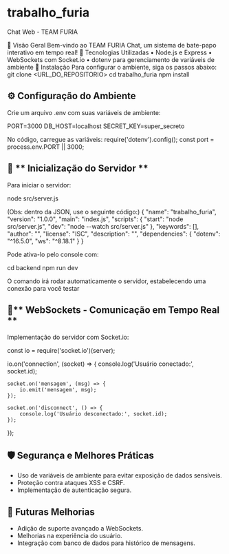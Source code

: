 # trabalho_furia

Chat Web - TEAM FURIA


📌 Visão Geral
Bem-vindo ao TEAM FURIA Chat, um sistema de bate-papo interativo em tempo real!
🚀 Tecnologias Utilizadas
•	Node.js e Express
•	WebSockets com Socket.io
•	dotenv para gerenciamento de variáveis de ambiente
🔧 Instalação
Para configurar o ambiente, siga os passos abaixo:
git clone <URL_DO_REPOSITORIO>
cd trabalho_furia
npm install





## ⚙️ Configuração do Ambiente 

Crie um arquivo .env com suas variáveis de ambiente:

PORT=3000
DB_HOST=localhost
SECRET_KEY=super_secreto

No código, carregue as variáveis:
require('dotenv').config();
const port = process.env.PORT || 3000;

## 🚀 ** Inicialização do Servidor **
Para iniciar o servidor:

node src/server.js

(Obs: dentro da JSON, use o seguinte código:) 
{
  "name": "trabalho_furia",
  "version": "1.0.0",
  "main": "index.js",
  "scripts": {
    "start": "node src/server.js",
    "dev": "node --watch src/server.js"
  },
  "keywords": [],
  "author": "",
  "license": "ISC",
  "description": "",
  "dependencies": {
    "dotenv": "^16.5.0",
    "ws": "^8.18.1"
  }
}

Pode ativa-lo pelo console com:

cd backend 
npm run dev

O comando irá rodar automaticamente o servidor, estabelecendo uma conexão para você testar



## 🔗** WebSockets - Comunicação em Tempo Real **
Implementação do servidor com Socket.io:


const io = require('socket.io')(server);

io.on('connection', (socket) => {
    console.log('Usuário conectado:', socket.id);

    socket.on('mensagem', (msg) => {
        io.emit('mensagem', msg);
    });

    socket.on('disconnect', () => {
        console.log('Usuário desconectado:', socket.id);
    });
});


## 🛡️ Segurança e Melhores Práticas
- Uso de variáveis de ambiente para evitar exposição de dados sensíveis.
- Proteção contra ataques XSS e CSRF.
- Implementação de autenticação segura.

## 📌 Futuras Melhorias
- Adição de suporte avançado a WebSockets.
- Melhorias na experiência do usuário.
- Integração com banco de dados para histórico de mensagens.
